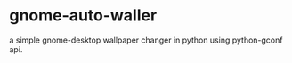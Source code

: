 gnome-auto-waller
=================

a simple gnome-desktop wallpaper changer in python using python-gconf api.